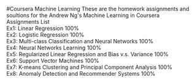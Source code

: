#Coursera Machine Learning 
These are the homework assignments and soultions for the Andrew Ng's Machine Learning in Coursera <br />
Assignments List <br />
Ex1: Linear Regression 100% <br />
Ex2: Logistic Regression 100% <br />
Ex3: Multi-class Classification and Neural Networks 100% <br />
Ex4: Neural Networks Learning 100% <br />
Ex5: Regularized Linear Regression and Bias v.s. Variance 100% <br />
Ex6: Support Vector Machines 100% <br />
Ex7: K-means Clustering and Principal Component Analysis 100% <br />
Ex8: Anomaly Detection and Recommender Systems 100% <br />
